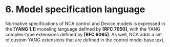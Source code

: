 # 6. Model specification language

Normative specifications of NCA control and Device models is expressed in the **[YANG 1.1]** modeling language defined by **[RFC 7950]**, with the YANG complex-type extensions defined by **[RFC 6095]**. As well, NCA adds a set of custom YANG extensions that are defined in the control model base text.

